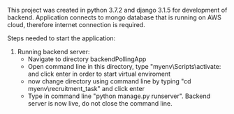 This project was created in python 3.7.2 and django 3.1.5 for development of backend. Application connects to mongo database 
that is running on AWS cloud, therefore internet connection is required.


Steps needed to start the application:

1) Running backend server:
    - Navigate to directory backendPollingApp
    - Open command line in this directory, type "myenv\Scripts\activate: and click enter in order to start virtual enviroment
    - now change directory using command line by typing "cd myenv\recruitment_task" and click enter
    - Type in command line "python manage.py runserver". Backend server is now live, do not close the command line. 
